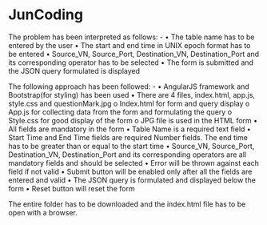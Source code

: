 # JunCoding

The problem has been interpreted as follows: -
•	The table name has to be entered by the user
•	The start and end time in UNIX epoch format has to be entered
•	Source_VN, Source_Port, Destination_VN, Destination_Port and its corresponding operator has to be selected
•	The form is submitted and the JSON query formulated is displayed

The following approach has been followed: -
•	AngularJS framework and Bootstrap(for styling) has been used
•	There are 4 files, index.html, app.js, style.css and questionMark.jpg 
     o	Index.html for form and query display
     o	App.js for collecting data from the form and formulating the query
     o	Style.css for good display of the form
     o	JPG file is used in the HTML form
•	All fields are mandatory in the form
•	Table Name is a required text field 
•	Start Time and End Time fields are required Number fields. The end time has to be greater than or equal to the start time
•	Source_VN, Source_Port, Destination_VN, Destination_Port and its corresponding operators are all mandatory fields and should be selected
•	Error will be thrown against each field if not valid
•	Submit button will be enabled only after all the fields are entered and valid
•	The JSON query is formulated and displayed below the form
•	Reset button will reset the form

The entire folder has to be downloaded and the index.html file has to be open with a browser.

